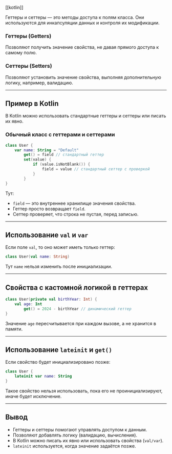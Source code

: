 [[kotlin]]

Геттеры и сеттеры — это методы доступа к полям класса. Они используются для инкапсуляции данных и контроля их модификации.

### **Геттеры (Getters)**

Позволяют получить значение свойства, не давая прямого доступа к самому полю.

### **Сеттеры (Setters)**

Позволяют установить значение свойства, выполняя дополнительную логику, например, валидацию.

---

## **Пример в Kotlin**

В Kotlin можно использовать стандартные геттеры и сеттеры или писать их явно.

### **Обычный класс с геттерами и сеттерами**

```kotlin
class User {
    var name: String = "Default"
        get() = field // стандартный геттер
        set(value) {
            if (value.isNotBlank()) {
                field = value // стандартный сеттер с проверкой
            }
        }
}
```

Тут:

- `field` — это внутреннее хранилище значения свойства.
- Геттер просто возвращает `field`.
- Сеттер проверяет, что строка не пустая, перед записью.

---

## **Использование `val` и `var`**

Если поле `val`, то оно может иметь только геттер:

```kotlin
class User(val name: String)
```

Тут `name` нельзя изменить после инициализации.

---

## **Свойства с кастомной логикой в геттерах**

```kotlin
class User(private val birthYear: Int) {
    val age: Int
        get() = 2024 - birthYear // динамический геттер
}
```

Значение `age` пересчитывается при каждом вызове, а не хранится в памяти.

---

## **Использование `lateinit` и `get()`**

Если свойство будет инициализировано позже:

```kotlin
class User {
    lateinit var name: String
}
```

Такое свойство нельзя использовать, пока его не проинициализируют, иначе будет исключение.

---

## **Вывод**

- Геттеры и сеттеры помогают управлять доступом к данным.
- Позволяют добавлять логику (валидацию, вычисления).
- В Kotlin можно писать их явно или использовать свойства (`val/var`).
- `lateinit` используется, когда значение задаётся позже.